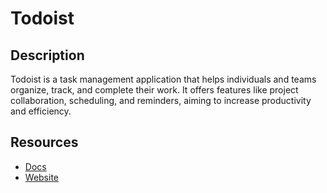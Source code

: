 # Todoist

## Description
Todoist is a task management application that helps individuals and teams organize, track, and complete their work. It offers features like project collaboration, scheduling, and reminders, aiming to increase productivity and efficiency.

## Resources
* [Docs](https://developer.todoist.com/)
* [Website](todoist.com)